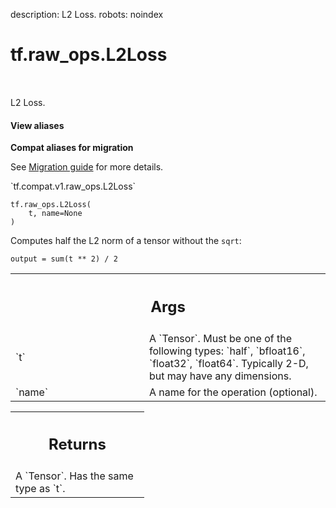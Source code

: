description: L2 Loss.
robots: noindex

# tf.raw_ops.L2Loss

<!-- Insert buttons and diff -->

<table class="tfo-notebook-buttons tfo-api nocontent" align="left">

</table>



L2 Loss.

<section class="expandable">
  <h4 class="showalways">View aliases</h4>
  <p>
<b>Compat aliases for migration</b>
<p>See
<a href="https://www.tensorflow.org/guide/migrate">Migration guide</a> for
more details.</p>
<p>`tf.compat.v1.raw_ops.L2Loss`</p>
</p>
</section>

<pre class="devsite-click-to-copy prettyprint lang-py tfo-signature-link">
<code>tf.raw_ops.L2Loss(
    t, name=None
)
</code></pre>



<!-- Placeholder for "Used in" -->

Computes half the L2 norm of a tensor without the `sqrt`:

    output = sum(t ** 2) / 2

<!-- Tabular view -->
 <table class="responsive fixed orange">
<colgroup><col width="214px"><col></colgroup>
<tr><th colspan="2"><h2 class="add-link">Args</h2></th></tr>

<tr>
<td>
`t`
</td>
<td>
A `Tensor`. Must be one of the following types: `half`, `bfloat16`, `float32`, `float64`.
Typically 2-D, but may have any dimensions.
</td>
</tr><tr>
<td>
`name`
</td>
<td>
A name for the operation (optional).
</td>
</tr>
</table>



<!-- Tabular view -->
 <table class="responsive fixed orange">
<colgroup><col width="214px"><col></colgroup>
<tr><th colspan="2"><h2 class="add-link">Returns</h2></th></tr>
<tr class="alt">
<td colspan="2">
A `Tensor`. Has the same type as `t`.
</td>
</tr>

</table>

